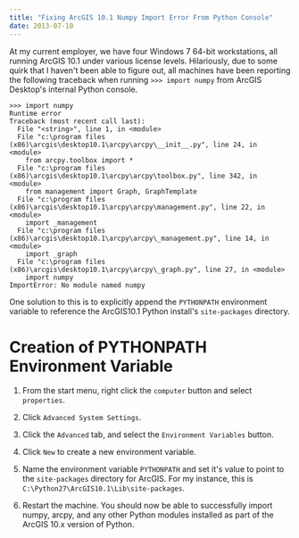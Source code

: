 ```yaml
---
title: "Fixing ArcGIS 10.1 Numpy Import Error From Python Console"
date: 2013-07-10
---
```


At my current employer, we have four Windows 7 64-bit workstations, all running ArcGIS 10.1 under
various license levels. Hilariously, due to some quirk that I haven't been able to figure out,
all machines have been reporting the following traceback when running `>>> import numpy` from
ArcGIS Desktop's internal Python console.
<!-- more -->

```
>>> import numpy
Runtime error 
Traceback (most recent call last):
  File "<string>", line 1, in <module>
  File "c:\program files (x86)\arcgis\desktop10.1\arcpy\arcpy\__init__.py", line 24, in <module>
    from arcpy.toolbox import *
  File "c:\program files (x86)\arcgis\desktop10.1\arcpy\arcpy\toolbox.py", line 342, in <module>
    from management import Graph, GraphTemplate
  File "c:\program files (x86)\arcgis\desktop10.1\arcpy\arcpy\management.py", line 22, in <module>
    import _management
  File "c:\program files (x86)\arcgis\desktop10.1\arcpy\arcpy\_management.py", line 14, in <module>
    import _graph
  File "c:\program files (x86)\arcgis\desktop10.1\arcpy\arcpy\_graph.py", line 27, in <module>
    import numpy
ImportError: No module named numpy
```

One solution to this is to explicitly append the `PYTHONPATH` environment variable to reference the ArcGIS10.1 Python install's `site-packages` directory.

# Creation of PYTHONPATH Environment Variable

1. From the start menu, right click the `computer` button and select `properties`.

2. Click `Advanced System Settings`.

3. Click the `Advanced` tab, and select the `Environment Variables` button.

4. Click `New` to create a new environment variable.

5. Name the environment variable `PYTHONPATH` and set it's value to point to the `site-packages` directory for ArcGIS. For my instance, this is `C:\Python27\ArcGIS10.1\Lib\site-packages`.

6. Restart the machine. You should now be able to successfully import numpy, arcpy, and any other Python modules installed as part of the ArcGIS 10.x version of Python.
